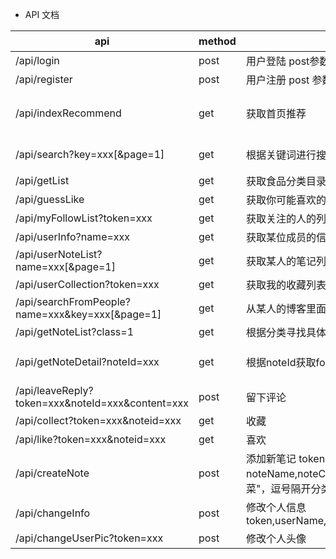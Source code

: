 * API 文档

| api  | method  | 说明  | 返回格式  |
|---|---|---|---|
|  /api/login | post  | 用户登陆 post参数{"name":"xxx","pass":"xxx"}  | {"code":0,"message":""} 0表示用户成功登陆,message中返回token,code 1 用户不存在 code 2密码有误 3表示输入为空 |
|  /api/register |  post | 用户注册 post 参数{"name":"xxx","pass":"xxx","email":"xxx"}  | {"code":0} 0表示注册成功 1 表示用户名已存在 2 邮箱已存在  |
|  /api/indexRecommend | get  | 获取首页推荐  | {"month":"六月","recommend":[{"foodTitle":"xxx","foodPic":"xxx(url)","foodDesc":"xxx"}...]},"hot":["foodTitle":"xxx","foodPic":"xxx(url)","foodDesc":"xxx","foodLikes":1,"foodCreateTime":"xxx","foodShare"分享的作品:"xxx","foodUrl":"xxx"}...]}|
|  /api/search?key=xxx[&page=1] | get  |  根据关键词进行搜索食品 | [{"foodTitle":"xxx","foodPic":"xxx(url)","foodDesc":"xxx","foodLikes":1,"foodCreateTime":"xxx","foodShare"分享的作品:"xxx","foodUrl":"xxx"}]  |
|  /api/getList | get  | 获取食品分类目录  | [{"id":"1","name":"家常菜"}...]  |
|  /api/guessLike | get  | 获取你可能喜欢的菜品  |  [{"foodTitle":"xxx","foodPic":"xxx(url)","foodDesc":"xxx","foodLikes":1,"foodCreateTime":"xxx","foodCollect":1,"noteId":12}...] |
|  /api/myFollowList?token=xxx | get  |  获取关注的人的列表 | [{"name":"xxx","icon":"xxx"}...]  |
|  /api/userInfo?name=xxx |  get |  获取某位成员的信息  | [{"userId":12,"userName":"xxx","sex":0,"introduction":"xxx","icon":"xxx"}]    |
|  /api/userNoteList?name=xxx[&page=1] | get  | 获取某人的笔记列表  |  [{"foodTitle":"xxx","foodPic":"xxx(url)","foodDesc":"xxx","foodLikes":1,"foodCreateTime":"xxx","foodCollect":"1,"noteId":12}...] |
|  /api/userCollection?token=xxx | get  | 获取我的收藏列表  | [{"foodTitle":"xxx","foodPic":"xxx(url)","foodDesc":"xxx","foodLikes":1,"foodCreateTime":"xxx","foodCollect":2,"noteId":12}...]  |
| /api/searchFromPeople?name=xxx&key=xxx[&page=1]  | get  | 从某人的博客里面搜索  |  [{"foodTitle":"xxx","foodPic":"xxx(url)","foodDesc":"xxx","foodLikes":1,"foodCreateTime":"xxx","foodCollect":2,"noteId":12}...] |
| /api/getNoteList?class=1  | get  | 根据分类寻找具体的事物  |  [{"foodTitle":"xxx","foodPic":"xxx(url)","foodDesc":"xxx","foodLikes":1,"foodCreateTime":"xxx","foodCollect":2,"noteId":12}...] |
|  /api/getNoteDetail?noteId=xxx | get  | 根据noteId获取food的详情  | {"foodTitle":"xxx","foodPic":"xxx(url)","foodDesc":"xxx","foodLikes":1,"foodCreateTime":"xxx","workVOList":[{"userId":12,"picture":"xxx","desc":"xxx"}...],"noteId":12,"materialVOList":[{"name":"xxx","quantity":"xxx"}...],"stepVOList":[{"desc":"xxx","picUrl":"xxx"}...] ,"commentVOList":[{"userId":1,"time":"xxx","content":"xxx"}]|
|  /api/leaveReply?token=xxx&noteId=xxx&content=xxx | post  | 留下评论  | {"code":1} 0表示成功 1表示失败  |
|  /api/collect?token=xxx&noteid=xxx | get  | 收藏  | {"code":1} 0表示成功 1已有该收藏，取消收藏 2表示用户不存在  |
|/api/like?token=xxx&noteid=xxx | get  | 喜欢  | {"code":1} 0表示成功 1已有该喜欢，取消喜欢 2表示用户不存在  |
|/api/createNote | post  | 添加新笔记 token，noteName,noteCover,description,material,practice,tip,subtag(如"家常菜，下饭菜"，逗号隔开分类)  | {"code":1} 0表示成功 1表示子标签不在subtag范围之内 2表示用户不存在  |
|/api/changeInfo | post  | 修改个人信息 token,userName,address,sex,birthday,introduction,phoneNumber,userPwd,email  | {"code":1} 0表示成功 1表示修改的用户名已存在 2表示修改的邮箱已存在 3表示用户不存在  |
| /api/changeUserPic?token=xxx | post | 修改个人头像| {"code":1} 0表示成功 1表示失败  |

